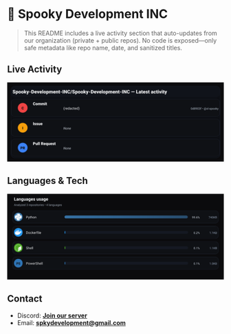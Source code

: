 # 👻 Spooky Development INC

> This README includes a live activity section that auto-updates from our organization (private + public repos). No code is exposed—only safe metadata like repo name, date, and sanitized titles.

## Live Activity
![Repo Snapshot](./assets/repo-snapshot.svg?v=b1590a3d9a)

## Languages & Tech
![Languages Usage](./assets/languages.svg?v=ffc520f632)

## Contact
- Discord: **[Join our server](https://discord.gg/XYspZgEEJb)**
- Email: **spkydevelopment@gmail.com**
